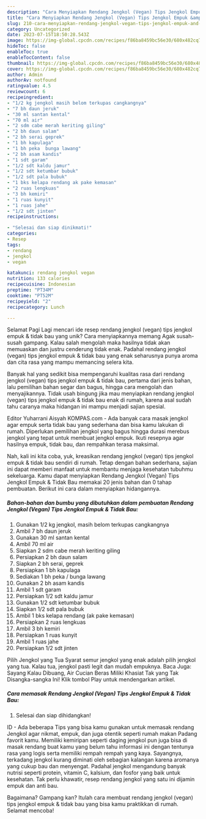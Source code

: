 ```yaml
---
description: "Cara Menyiapkan Rendang Jengkol (Vegan) Tips Jengkol Empuk &amp;amp; Tidak Bau yang Lezat"
title: "Cara Menyiapkan Rendang Jengkol (Vegan) Tips Jengkol Empuk &amp;amp; Tidak Bau yang Lezat"
slug: 210-cara-menyiapkan-rendang-jengkol-vegan-tips-jengkol-empuk-and-amp-tidak-bau-yang-lezat
category: Uncategorized
date: 2023-07-15T18:50:28.543Z
image: https://img-global.cpcdn.com/recipes/f86ba8459bc56e30/680x482cq70/rendang-jengkol-vegan-tips-jengkol-empuk-tidak-bau-foto-resep-utama.jpg
hideToc: false
enableToc: true
enableTocContent: false
thumbnail: https://img-global.cpcdn.com/recipes/f86ba8459bc56e30/680x482cq70/rendang-jengkol-vegan-tips-jengkol-empuk-tidak-bau-foto-resep-utama.jpg
cover: https://img-global.cpcdn.com/recipes/f86ba8459bc56e30/680x482cq70/rendang-jengkol-vegan-tips-jengkol-empuk-tidak-bau-foto-resep-utama.jpg
author: Admin
authorAv: notfound
ratingvalue: 4.5
reviewcount: 6
recipeingredient:
- "1/2 kg jengkol masih belom terkupas cangkangnya"
- "7 bh daun jeruk"
- "30 ml santan kental"
- "70 ml air"
- "2 sdm cabe merah keriting giling"
- "2 bh daun salam"
- "2 bh serai geprek"
- "1 bh kapulaga"
- "1 bh peka  bunga lawang"
- "2 bh asam kandis"
- "1 sdt garam"
- "1/2 sdt kaldu jamur"
- "1/2 sdt ketumbar bubuk"
- "1/2 sdt pala bubuk"
- "1 bks kelapa rendang ak pake kemasan"
- "2 ruas lengkuas"
- "3 bh kemiri"
- "1 ruas kunyit"
- "1 ruas jahe"
- "1/2 sdt jinten"
recipeinstructions:

- "Selesai dan siap dinikmati!"
categories:
- Resep
tags:
- rendang
- jengkol
- vegan

katakunci: rendang jengkol vegan 
nutrition: 133 calories
recipecuisine: Indonesian
preptime: "PT34M"
cooktime: "PT52M"
recipeyield: "2"
recipecategory: Lunch

---
```



Selamat Pagi Lagi mencari ide resep rendang jengkol (vegan) tips jengkol empuk &amp; tidak bau yang unik? Cara menyiapkannya memang Agak susah-susah gampang. Kalau salah mengolah maka hasilnya tidak akan memuaskan dan justru cenderung tidak enak. Padahal rendang jengkol (vegan) tips jengkol empuk &amp; tidak bau yang enak seharusnya punya aroma dan cita rasa yang mampu memancing selera kita.


Banyak hal yang sedikit bisa mempengaruhi kualitas rasa dari rendang jengkol (vegan) tips jengkol empuk &amp; tidak bau, pertama dari jenis bahan, lalu pemilihan bahan segar dan bagus, hingga cara mengolah dan menyajikannya. Tidak usah bingung jika mau menyiapkan rendang jengkol (vegan) tips jengkol empuk &amp; tidak bau enak di rumah, karena asal sudah tahu caranya maka hidangan ini mampu menjadi sajian spesial.

Editor Yuharrani Aisyah KOMPAS.com - Ada banyak cara masak jengkol agar empuk serta tidak bau yang sederhana dan bisa kamu lakukan di rumah. Diperlukan pemilihan jengkol yang bagus hingga durasi merebus jengkol yang tepat untuk membuat jengkol empuk. Ikuti resepnya agar hasilnya empuk, tidak bau, dan rempahkan terasa maksimal.


Nah, kali ini kita coba, yuk, kreasikan rendang jengkol (vegan) tips jengkol empuk &amp; tidak bau sendiri di rumah. Tetap dengan bahan sederhana, sajian ini dapat memberi manfaat untuk membantu menjaga kesehatan tubuhmu sekeluarga. Kamu dapat menyiapkan Rendang Jengkol (Vegan) Tips Jengkol Empuk &amp; Tidak Bau memakai 20 jenis bahan dan 0 tahap pembuatan. Berikut ini cara dalam menyiapkan hidangannya.

<!--inarticleads1-->

##### Bahan-bahan dan bumbu yang dibutuhkan dalam pembuatan Rendang Jengkol (Vegan) Tips Jengkol Empuk &amp; Tidak Bau:

1. Gunakan 1/2 kg jengkol, masih belom terkupas cangkangnya
1. Ambil 7 bh daun jeruk
1. Gunakan 30 ml santan kental
1. Ambil 70 ml air
1. Siapkan 2 sdm cabe merah keriting giling
1. Persiapkan 2 bh daun salam
1. Siapkan 2 bh serai, geprek
1. Persiapkan 1 bh kapulaga
1. Sediakan 1 bh peka / bunga lawang
1. Gunakan 2 bh asam kandis
1. Ambil 1 sdt garam
1. Persiapkan 1/2 sdt kaldu jamur
1. Gunakan 1/2 sdt ketumbar bubuk
1. Siapkan 1/2 sdt pala bubuk
1. Ambil 1 bks kelapa rendang (ak pake kemasan)
1. Persiapkan 2 ruas lengkuas
1. Ambil 3 bh kemiri
1. Persiapkan 1 ruas kunyit
1. Ambil 1 ruas jahe
1. Persiapkan 1/2 sdt jinten


Pilih Jengkol yang Tua Syarat semur jengkol yang enak adalah pilih jengkol yang tua. Kalau tua, jengkol pasti legit dan mudah empuknya. Baca Juga: Sayang Kalau Dibuang, Air Cucian Beras Miliki Khasiat Tak yang Tak Disangka-sangka Ini! Klik tombol Play untuk mendengarkan artikel. 

<!--inarticleads2-->

##### Cara memasak Rendang Jengkol (Vegan) Tips Jengkol Empuk &amp; Tidak Bau:


1. Selesai dan siap dihidangkan!

ID - Ada beberapa Tips yang bisa kamu gunakan untuk memasak rendang Jengkol agar nikmat, empuk, dan juga otentik seperti rumah makan Padang favorit kamu. Memiliki kemiripan seperti daging jengkol pun juga bisa di masak rendang buat kamu yang belum tahu informasi ini dengan tentunya rasa yang logis serta memiliki rempah rempah yang kaya. Sayangnya, terkadang jengkol kurang diminati oleh sebagian kalangan karena aromanya yang cukup bau dan menyengat. Padahal jengkol mengandung banyak nutrisi seperti protein, vitamin C, kalsium, dan fosfor yang baik untuk kesehatan. Tak perlu khawatir, resep rendang jengkol yang satu ini dijamin empuk dan anti bau. 

Bagaimana? Gampang kan? Itulah cara membuat rendang jengkol (vegan) tips jengkol empuk &amp; tidak bau yang bisa kamu praktikkan di rumah. Selamat mencoba!
